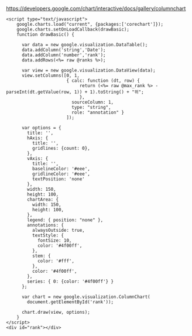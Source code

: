 https://developers.google.com/chart/interactive/docs/gallery/columnchart





    <script type="text/javascript">
        google.charts.load("current", {packages:['corechart']});
        google.charts.setOnLoadCallback(drawBasic);
        function drawBasic() {
    
          var data = new google.visualization.DataTable();
          data.addColumn('string','Date');
          data.addColumn('number','rank');
          data.addRows(<%= raw @ranks %>);
    
          var view = new google.visualization.DataView(data);
          view.setColumns([0, 1,
                           { calc: function (dt, row) {
                                return (<%= raw @max_rank %> - parseInt(dt.getValue(row, 1)) + 1).toString() + "위";
                                },
                             sourceColumn: 1,
                             type: "string",
                             role: "annotation" }
                           ]);
    
          var options = {
            title: '',
            hAxis: {
              title: '',
              gridlines: {count: 0},
            },
            vAxis: {
              title: '',
              baselineColor: '#eee',
              gridlineColor: '#eee',
              textPosition: 'none'
            },
            width: 150,
            height: 100,
            chartArea: {
              width: 150,
              height: 100,
            },
            legend: { position: "none" },
            annotations: {
              alwaysOutside: true,
              textStyle: {
                fontSize: 10,
                color: '#4f00ff',
              },
              stem: {
                color: '#fff',
              },
              color: '#4f00ff',
            },
            series: { 0: {color: '#4f00ff'} }
          };
    
          var chart = new google.visualization.ColumnChart(
            document.getElementById('rank'));
    
          chart.draw(view, options);
        }
    </script>
    <div id="rank"></div>
